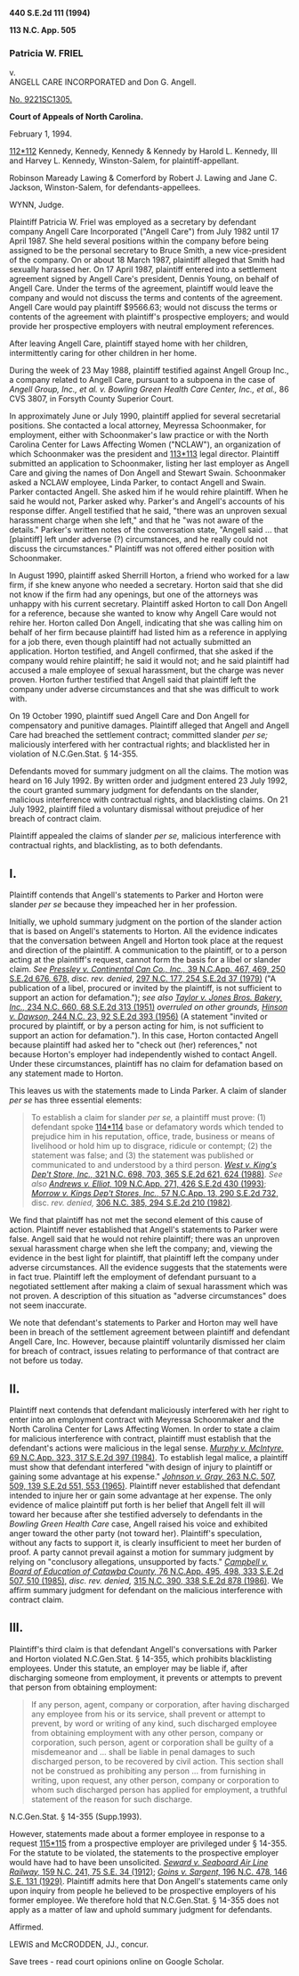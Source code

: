 **440 S.E.2d 111 (1994)**

**113 N.C. App. 505**

### Patricia W. FRIEL  
v.  
ANGELL CARE INCORPORATED and Don G. Angell.

[No. 9221SC1305.](https://scholar.google.com/scholar?scidkt=12880826167532185291&as_sdt=2&hl=en)

**Court of Appeals of North Carolina.**

February 1, 1994.

[112](https://scholar.google.com/scholar_case?case=1694073006858475639&q=113+N.C.App.+505&hl=en&as_sdt=6,34#p112)[\*112](https://scholar.google.com/scholar_case?case=1694073006858475639&q=113+N.C.App.+505&hl=en&as_sdt=6,34#p112) Kennedy, Kennedy, Kennedy & Kennedy by Harold L. Kennedy, III and Harvey L. Kennedy, Winston-Salem, for plaintiff-appellant.

Robinson Maready Lawing & Comerford by Robert J. Lawing and Jane C. Jackson, Winston-Salem, for defendants-appellees.

WYNN, Judge.

Plaintiff Patricia W. Friel was employed as a secretary by defendant company Angell Care Incorporated ("Angell Care") from July 1982 until 17 April 1987. She held several positions within the company before being assigned to be the personal secretary to Bruce Smith, a new vice-president of the company. On or about 18 March 1987, plaintiff alleged that Smith had sexually harassed her. On 17 April 1987, plaintiff entered into a settlement agreement signed by Angell Care's president, Dennis Young, on behalf of Angell Care. Under the terms of the agreement, plaintiff would leave the company and would not discuss the terms and contents of the agreement. Angell Care would pay plaintiff $9566.63; would not discuss the terms or contents of the agreement with plaintiff's prospective employers; and would provide her prospective employers with neutral employment references.

After leaving Angell Care, plaintiff stayed home with her children, intermittently caring for other children in her home.

During the week of 23 May 1988, plaintiff testified against Angell Group Inc., a company related to Angell Care, pursuant to a subpoena in the case of _Angell Group, Inc., et al. v. Bowling Green Health Care Center, Inc., et al.,_ 86 CVS 3807, in Forsyth County Superior Court.

In approximately June or July 1990, plaintiff applied for several secretarial positions. She contacted a local attorney, Meyressa Schoonmaker, for employment, either with Schoonmaker's law practice or with the North Carolina Center for Laws Affecting Women ("NCLAW"), an organization of which Schoonmaker was the president and [113](https://scholar.google.com/scholar_case?case=1694073006858475639&q=113+N.C.App.+505&hl=en&as_sdt=6,34#p113)[\*113](https://scholar.google.com/scholar_case?case=1694073006858475639&q=113+N.C.App.+505&hl=en&as_sdt=6,34#p113) legal director. Plaintiff submitted an application to Schoonmaker, listing her last employer as Angell Care and giving the names of Don Angell and Stewart Swain. Schoonmaker asked a NCLAW employee, Linda Parker, to contact Angell and Swain. Parker contacted Angell. She asked him if he would rehire plaintiff. When he said he would not, Parker asked why. Parker's and Angell's accounts of his response differ. Angell testified that he said, "there was an unproven sexual harassment charge when she left," and that he "was not aware of the details." Parker's written notes of the conversation state, "Angell said ... that \[plaintiff\] left under adverse (?) circumstances, and he really could not discuss the circumstances." Plaintiff was not offered either position with Schoonmaker.

In August 1990, plaintiff asked Sherrill Horton, a friend who worked for a law firm, if she knew anyone who needed a secretary. Horton said that she did not know if the firm had any openings, but one of the attorneys was unhappy with his current secretary. Plaintiff asked Horton to call Don Angell for a reference, because she wanted to know why Angell Care would not rehire her. Horton called Don Angell, indicating that she was calling him on behalf of her firm because plaintiff had listed him as a reference in applying for a job there, even though plaintiff had not actually submitted an application. Horton testified, and Angell confirmed, that she asked if the company would rehire plaintiff; he said it would not; and he said plaintiff had accused a male employee of sexual harassment, but the charge was never proven. Horton further testified that Angell said that plaintiff left the company under adverse circumstances and that she was difficult to work with.

On 19 October 1990, plaintiff sued Angell Care and Don Angell for compensatory and punitive damages. Plaintiff alleged that Angell and Angell Care had breached the settlement contract; committed slander _per se;_ maliciously interfered with her contractual rights; and blacklisted her in violation of N.C.Gen.Stat. § 14-355.

Defendants moved for summary judgment on all the claims. The motion was heard on 16 July 1992. By written order and judgment entered 23 July 1992, the court granted summary judgment for defendants on the slander, malicious interference with contractual rights, and blacklisting claims. On 21 July 1992, plaintiff filed a voluntary dismissal without prejudice of her breach of contract claim.

Plaintiff appealed the claims of slander _per se,_ malicious interference with contractual rights, and blacklisting, as to both defendants.

## I.

Plaintiff contends that Angell's statements to Parker and Horton were slander _per se_ because they impeached her in her profession.

Initially, we uphold summary judgment on the portion of the slander action that is based on Angell's statements to Horton. All the evidence indicates that the conversation between Angell and Horton took place at the request and direction of the plaintiff. A communication to the plaintiff, or to a person acting at the plaintiff's request, cannot form the basis for a libel or slander claim. _See_ [_Pressley v. Continental Can Co., Inc.,_ 39 N.C.App. 467, 469, 250 S.E.2d 676, 678,](https://scholar.google.com/scholar_case?case=12092733387221335018&q=113+N.C.App.+505&hl=en&as_sdt=6,34) _disc. rev. denied,_ [297 N.C. 177, 254 S.E.2d 37 (1979)](https://scholar.google.com/scholar_case?case=12771490065868810650&q=113+N.C.App.+505&hl=en&as_sdt=6,34) ("A publication of a libel, procured or invited by the plaintiff, is not sufficient to support an action for defamation."); _see also_ [_Taylor v. Jones Bros. Bakery, Inc.,_ 234 N.C. 660, 68 S.E.2d 313 (1951)](https://scholar.google.com/scholar_case?case=41445907482339512&q=113+N.C.App.+505&hl=en&as_sdt=6,34) _overruled on other grounds,_ [_Hinson v. Dawson,_ 244 N.C. 23, 92 S.E.2d 393 (1956)](https://scholar.google.com/scholar_case?case=12172266614856591785&q=113+N.C.App.+505&hl=en&as_sdt=6,34) (A statement "invited or procured by plaintiff, or by a person acting for him, is not sufficient to support an action for defamation."). In this case, Horton contacted Angell because plaintiff had asked her to "check out (her) references," not because Horton's employer had independently wished to contact Angell. Under these circumstances, plaintiff has no claim for defamation based on any statement made to Horton.

This leaves us with the statements made to Linda Parker. A claim of slander _per se_ has three essential elements:

> To establish a claim for slander _per se,_ a plaintiff must prove: (1) defendant spoke [114](https://scholar.google.com/scholar_case?case=1694073006858475639&q=113+N.C.App.+505&hl=en&as_sdt=6,34#p114)[\*114](https://scholar.google.com/scholar_case?case=1694073006858475639&q=113+N.C.App.+505&hl=en&as_sdt=6,34#p114) base or defamatory words which tended to prejudice him in his reputation, office, trade, business or means of livelihood or hold him up to disgrace, ridicule or contempt; (2) the statement was false; and (3) the statement was published or communicated to and understood by a third person. [_West v. King's Dep't Store, Inc.,_ 321 N.C. 698, 703, 365 S.E.2d 621, 624 (1988)](https://scholar.google.com/scholar_case?case=14912137207067405259&q=113+N.C.App.+505&hl=en&as_sdt=6,34). _See also_ [_Andrews v. Elliot,_ 109 N.C.App. 271, 426 S.E.2d 430 (1993)](https://scholar.google.com/scholar_case?case=774248224466171462&q=113+N.C.App.+505&hl=en&as_sdt=6,34); [_Morrow v. Kings Dep't Stores, Inc.,_ 57 N.C.App. 13, 290 S.E.2d 732,](https://scholar.google.com/scholar_case?case=14178169166432024804&q=113+N.C.App.+505&hl=en&as_sdt=6,34) disc. _rev. denied,_ [306 N.C. 385, 294 S.E.2d 210 (1982)](https://scholar.google.com/scholar_case?case=9709781833905356324&q=113+N.C.App.+505&hl=en&as_sdt=6,34).

We find that plaintiff has not met the second element of this cause of action. Plaintiff never established that Angell's statements to Parker were false. Angell said that he would not rehire plaintiff; there was an unproven sexual harassment charge when she left the company; and, viewing the evidence in the best light for plaintiff, that plaintiff left the company under adverse circumstances. All the evidence suggests that the statements were in fact true. Plaintiff left the employment of defendant pursuant to a negotiated settlement after making a claim of sexual harassment which was not proven. A description of this situation as "adverse circumstances" does not seem inaccurate.

We note that defendant's statements to Parker and Horton may well have been in breach of the settlement agreement between plaintiff and defendant Angell Care, Inc. However, because plaintiff voluntarily dismissed her claim for breach of contract, issues relating to performance of that contract are not before us today.

## II.

Plaintiff next contends that defendant maliciously interfered with her right to enter into an employment contract with Meyressa Schoonmaker and the North Carolina Center for Laws Affecting Women. In order to state a claim for malicious interference with contract, plaintiff must establish that the defendant's actions were malicious in the legal sense. [_Murphy v. McIntyre,_ 69 N.C.App. 323, 317 S.E.2d 397 (1984)](https://scholar.google.com/scholar_case?case=3431517954571315713&q=113+N.C.App.+505&hl=en&as_sdt=6,34). To establish legal malice, a plaintiff must show that defendant interfered "with design of injury to plaintiff or gaining some advantage at his expense." [_Johnson v. Gray,_ 263 N.C. 507, 509, 139 S.E.2d 551, 553 (1965)](https://scholar.google.com/scholar_case?case=11331161335353912384&q=113+N.C.App.+505&hl=en&as_sdt=6,34). Plaintiff never established that defendant intended to injure her or gain some advantage at her expense. The only evidence of malice plaintiff put forth is her belief that Angell felt ill will toward her because after she testified adversely to defendants in the _Bowling Green Health Care_ case, Angell raised his voice and exhibited anger toward the other party (not toward her). Plaintiff's speculation, without any facts to support it, is clearly insufficient to meet her burden of proof. A party cannot prevail against a motion for summary judgment by relying on "conclusory allegations, unsupported by facts." [_Campbell v. Board of Education of Catawba County,_ 76 N.C.App. 495, 498, 333 S.E.2d 507, 510 (1985),](https://scholar.google.com/scholar_case?case=17275812830422565939&q=113+N.C.App.+505&hl=en&as_sdt=6,34) _disc. rev. denied,_ [315 N.C. 390, 338 S.E.2d 878 (1986)](https://scholar.google.com/scholar_case?case=12672337934932424907&q=113+N.C.App.+505&hl=en&as_sdt=6,34). We affirm summary judgment for defendant on the malicious interference with contract claim.

## III.

Plaintiff's third claim is that defendant Angell's conversations with Parker and Horton violated N.C.Gen.Stat. § 14-355, which prohibits blacklisting employees. Under this statute, an employer may be liable if, after discharging someone from employment, it prevents or attempts to prevent that person from obtaining employment:

> If any person, agent, company or corporation, after having discharged any employee from his or its service, shall prevent or attempt to prevent, by word or writing of any kind, such discharged employee from obtaining employment with any other person, company or corporation, such person, agent or corporation shall be guilty of a misdemeanor and ... shall be liable in penal damages to such discharged person, to be recovered by civil action. This section shall not be construed as prohibiting any person ... from furnishing in writing, upon request, any other person, company or corporation to whom such discharged person has applied for employment, a truthful statement of the reason for such discharge.

N.C.Gen.Stat. § 14-355 (Supp.1993).

However, statements made about a former employee in response to a request [115](https://scholar.google.com/scholar_case?case=1694073006858475639&q=113+N.C.App.+505&hl=en&as_sdt=6,34#p115)[\*115](https://scholar.google.com/scholar_case?case=1694073006858475639&q=113+N.C.App.+505&hl=en&as_sdt=6,34#p115) from a prospective employer are privileged under § 14-355. For the statute to be violated, the statements to the prospective employer would have had to have been unsolicited. [_Seward v. Seaboard Air Line Railway,_ 159 N.C. 241, 75 S.E. 34 (1912)](https://scholar.google.com/scholar_case?about=10406255793737107818&q=113+N.C.App.+505&hl=en&as_sdt=6,34); [_Goins v. Sargent,_ 196 N.C. 478, 146 S.E. 131 (1929)](https://scholar.google.com/scholar_case?about=3926375162173566290&q=113+N.C.App.+505&hl=en&as_sdt=6,34). Plaintiff admits here that Don Angell's statements came only upon inquiry from people he believed to be prospective employers of his former employee. We therefore hold that N.C.Gen.Stat. § 14-355 does not apply as a matter of law and uphold summary judgment for defendants.

Affirmed.

LEWIS and McCRODDEN, JJ., concur.

Save trees - read court opinions online on Google Scholar.